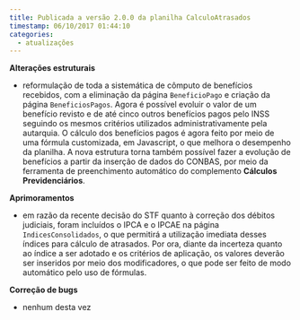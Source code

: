 ```yaml
---
title: Publicada a versão 2.0.0 da planilha CalculoAtrasados
timestamp: 06/10/2017 01:44:10
categories:
  - atualizações
---
```


**Alterações estruturais**
+ reformulação de toda a sistemática de cômputo de benefícios recebidos, com a eliminação da página `BeneficioPago` e criação da página `BeneficiosPagos`.
  Agora é possível evoluir o valor de um benefício revisto e de até cinco outros benefícios pagos pelo INSS seguindo os mesmos critérios utilizados administrativamente pela autarquia.
  O cálculo dos benefícios pagos é agora feito por meio de uma fórmula customizada, em Javascript, o que melhora o desempenho da planilha.
  A nova estrutura torna também possível fazer a evolução de benefícios a partir da inserção de dados do CONBAS, por meio da ferramenta de preenchimento automático do complemento **Cálculos Previdenciários**.

**Aprimoramentos**
+ em razão da recente decisão do STF quanto à correção dos débitos judiciais, foram incluídos o IPCA e o IPCAE na página `IndicesConsolidados`, o que permitirá a utilização imediata desses índices para cálculo de atrasados.
  Por ora, diante da incerteza quanto ao índice a ser adotado e os critérios de aplicação, os valores deverão ser inseridos por meio dos modificadores, o que pode ser feito de modo automático pelo uso de fórmulas.

**Correção de bugs**
+ nenhum desta vez